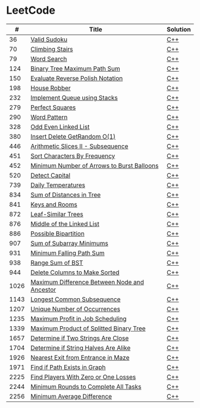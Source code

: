# LeetCode

| # | Title | Solution |
|---| ----- | -------- |
| 36 | [Valid Sudoku](https://leetcode.com/problems/valid-sudoku/) | [C++](./algorithms/36.valid-sudoku.cpp) |
| 70 | [Climbing Stairs](https://leetcode.com/problems/climbing-stairs/) | [C++](./algorithms/70.climbing-stairs.cpp) |
| 79 | [Word Search](https://leetcode.com/problems/word-search/) | [C++](./algorithms/79.word-search.cpp) |
| 124 | [Binary Tree Maximum Path Sum](https://leetcode.com/problems/binary-tree-maximum-path-sum/) | [C++](./algorithms/124.binary-tree-maximum-path-sum.cpp) |
| 150 | [Evaluate Reverse Polish Notation](https://leetcode.com/problems/evaluate-reverse-polish-notation/) | [C++](./algorithms/150.evaluate-reverse-polish-notation.cpp) |
| 198 | [House Robber](https://leetcode.com/problems/house-robber/) | [C++](./algorithms/198.house-robber.cpp) |
| 232 | [Implement Queue using Stacks](https://leetcode.com/problems/implement-queue-using-stacks/) | [C++](./algorithms/232.implement-queue-using-stacks.cpp) |
| 279 | [Perfect Squares](https://leetcode.com/problems/perfect-squares/) | [C++](./algorithms/279.perfect-squares.cpp) |
| 290 | [Word Pattern](https://leetcode.com/problems/word-pattern/) | [C++](./algorithms/290.word-pattern.cpp) |
| 328 | [Odd Even Linked List](https://leetcode.com/problems/odd-even-linked-list/) | [C++](./algorithms/328.odd-even-linked-list.cpp) |
| 380 | [Insert Delete GetRandom O(1)](https://leetcode.com/problems/insert-delete-getrandom-o1/) | [C++](./algorithms/380.insert-delete-getrandom-o1.cpp) |
| 446 | [Arithmetic Slices II - Subsequence](https://leetcode.com/problems/arithmetic-slices-ii-subsequence/) | [C++](./algorithms/446.arithmetic-slices-ii-subsequence.cpp) |
| 451 | [Sort Characters By Frequency](https://leetcode.com/problems/sort-characters-by-frequency/) | [C++](./algorithms/451.sort-characters-by-frequency.cpp) |
| 452 | [Minimum Number of Arrows to Burst Balloons](https://leetcode.com/problems/minimum-number-of-arrows-to-burst-balloons/) | [C++](./algorithms/452.minimum-number-of-arrows-to-burst-balloons.cpp) |
| 520 | [Detect Capital](https://leetcode.com/problems/detect-capital/) | [C++](./algorithms/520.detect-capital.cpp) |
| 739 | [Daily Temperatures](https://leetcode.com/problems/daily-temperatures/) | [C++](./algorithms/739.daily-temperatures.cpp) |
| 834 | [Sum of Distances in Tree](https://leetcode.com/problems/sum-of-distances-in-tree/) | [C++](./algorithms/834.sum-of-distances-in-tree.cpp) |
| 841 | [Keys and Rooms](https://leetcode.com/problems/keys-and-rooms/) | [C++](./algorithms/841.keys-and-rooms.cpp) |
| 872 | [Leaf-Similar Trees](https://leetcode.com/problems/leaf-similar-trees/) | [C++](./algorithms/872.leaf-similar-trees.cpp) |
| 876 | [Middle of the Linked List](https://leetcode.com/problems/middle-of-the-linked-list/) | [C++](./algorithms/876.middle-of-the-linked-list.cpp) |
| 886 | [Possible Bipartition](https://leetcode.com/problems/possible-bipartition/) | [C++](./algorithms/886.possible-bipartition.cpp) |
| 907 | [Sum of Subarray Minimums](https://leetcode.com/problems/sum-of-subarray-minimums/) | [C++](./algorithms/907.sum-of-subarray-minimums.cpp) |
| 931 | [Minimum Falling Path Sum](https://leetcode.com/problems/minimum-falling-path-sum/) | [C++](./algorithms/931.minimum-falling-path-sum.cpp) |
| 938 | [Range Sum of BST](https://leetcode.com/problems/range-sum-of-bst/) | [C++](./algorithms/938.range-sum-of-bst.cpp) |
| 944 | [Delete Columns to Make Sorted](https://leetcode.com/problems/delete-columns-to-make-sorted/) | [C++](./algorithms/944.delete-columns-to-make-sorted.cpp) |
| 1026 | [Maximum Difference Between Node and Ancestor](https://leetcode.com/problems/maximum-difference-between-node-and-ancestor/) | [C++](./algorithms/1026.maximum-difference-between-node-and-ancestor.cpp) |
| 1143 | [Longest Common Subsequence](https://leetcode.com/problems/longest-common-subsequence/) | [C++](./algorithms/1143.longest-common-subsequence.cpp) |
| 1207 | [Unique Number of Occurrences](https://leetcode.com/problems/unique-number-of-occurrences/) | [C++](./algorithms/1207.unique-number-of-occurrences.cpp) |
| 1235 | [Maximum Profit in Job Scheduling](https://leetcode.com/problems/maximum-profit-in-job-scheduling/) | [C++](./algorithms/1235.maximum-profit-in-job-scheduling.cpp) |
| 1339 | [Maximum Product of Splitted Binary Tree](https://leetcode.com/problems/maximum-product-of-splitted-binary-tree/) | [C++](./algorithms/1339.maximum-product-of-splitted-binary-tree.cpp) |
| 1657 | [Determine if Two Strings Are Close](https://leetcode.com/problems/determine-if-two-strings-are-close/) | [C++](./algorithms/1657.determine-if-two-strings-are-close.cpp) |
| 1704 | [Determine if String Halves Are Alike](https://leetcode.com/problems/determine-if-string-halves-are-alike/) | [C++](./algorithms/1704.determine-if-string-halves-are-alike.cpp) |
| 1926 | [Nearest Exit from Entrance in Maze](https://leetcode.com/problems/nearest-exit-from-entrance-in-maze/) | [C++](./algorithms/1926.nearest-exit-from-entrance-in-maze.cpp) |
| 1971 | [Find if Path Exists in Graph](https://leetcode.com/problems/find-if-path-exists-in-graph/) | [C++](./algorithms/1971.find-if-path-exists-in-graph.cpp) |
| 2225 | [Find Players With Zero or One Losses](https://leetcode.com/problems/find-players-with-zero-or-one-losses/) | [C++](./algorithms/2225.find-players-with-zero-or-one-losses.cpp) |
| 2244 | [Minimum Rounds to Complete All Tasks](https://leetcode.com/problems/minimum-rounds-to-complete-all-tasks/) | [C++](./algorithms/2244.minimum-rounds-to-complete-all-tasks.cpp) |
| 2256 | [Minimum Average Difference](https://leetcode.com/problems/minimum-average-difference/) | [C++](./algorithms/2256.minimum-average-difference.cpp) |
